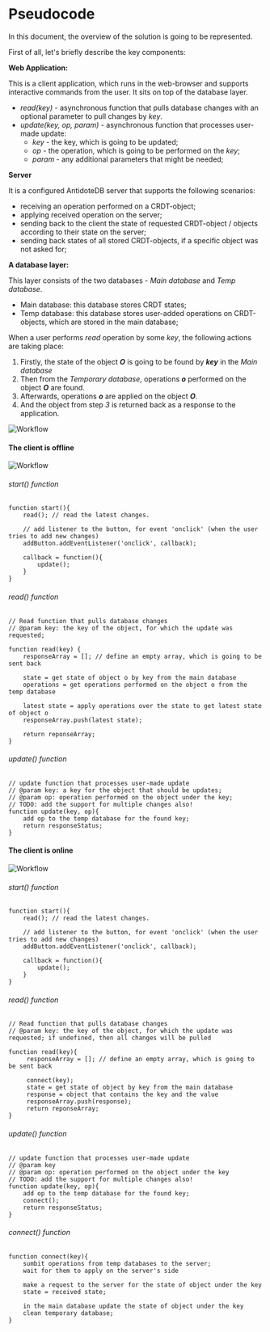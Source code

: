 # Pseudocode 

In this document, the overview of the solution is going to be represented. 

First of all, let's briefly describe the key components:

**Web Application:**

This is a client application, which runs in the web-browser and supports interactive commands from the user. It sits on top of the database layer.

- *read(key)* - asynchronous function that pulls database changes with an optional parameter to pull changes by *key*.
- *update(key, op, param)* - asynchronous function that processes user-made update:
  - *key* - the key, which is going to be updated;
  - *op* - the operation, which is going to be performed on the *key*;
  - *param* - any additional parameters that might be needed;

**Server**

It is a configured AntidoteDB server that supports the following scenarios:

- receiving an operation performed on a CRDT-object;
- applying received operation on the server;
- sending back to the client the state of requested  CRDT-object / objects according to their state on the server;
- sending back states of all stored CRDT-objects, if a specific object was not asked for;

**A database layer:**

This layer consists of the two databases - *Main database* and *Temp database*.

- Main database: this database stores CRDT states;
- Temp database: this database stores user-added operations on CRDT-objects, which are stored in the main database; 

When a user performs *read* operation by some *key*, the following actions are taking place:

1. Firstly, the state of the object ***O*** is going to be found by ***key*** in the *Main database*
2. Then from the *Temporary database*, operations ***o*** performed on the object ***O*** are found.
3. Afterwards, operations ***o*** are applied on the object ***O***.
4. And the object from step *3* is returned back as a response to the application.

 

![Workflow](./img/diagram.svg)



#### The client is offline 

![Workflow](./img/offline.svg)

###### start() function 

````pseudocode
function start(){
    read(); // read the latest changes.
    
    // add listener to the button, for event 'onclick' (when the user tries to add new changes)
    addButton.addEventListener('onclick', callback);

	callback = function(){
        update();   
	}
}
````

###### read() function 

```pseudocode
// Read function that pulls database changes
// @param key: the key of the object, for which the update was requested; 

function read(key) {
    responseArray = []; // define an empty array, which is going to be sent back
    
    state = get state of object o by key from the main database
    operations = get operations performed on the object o from the temp database
    
    latest state = apply operations over the state to get latest state of object o
    responseArray.push(latest state);
    
    return reponseArray;
}
```

###### update() function 

````pseudocode
// update function that processes user-made update
// @param key: a key for the object that should be updates;
// @param op: operation performed on the object under the key;
// TODO: add the support for multiple changes also!
function update(key, op){
	add op to the temp database for the found key;
	return responseStatus;
}
````

#### The client is online

![Workflow](./img/online.svg)

###### start() function 

````pseudocode
function start(){
    read(); // read the latest changes.
    
    // add listener to the button, for event 'onclick' (when the user tries to add new changes)
    addButton.addEventListener('onclick', callback);

	callback = function(){
        update();   
	}
}
````

###### read() function

````pseudocode
// Read function that pulls database changes
// @param key: the key of the object, for which the update was requested; if undefined, then all changes will be pulled

function read(key){
     responseArray = []; // define an empty array, which is going to be sent back
    
     connect(key);
     state = get state of object by key from the main database
     response = object that contains the key and the value
     responseArray.push(response);
     return reponseArray;
}
````

###### update() function 

```` fdsf 
// update function that processes user-made update
// @param key
// @param op: operation performed on the object under the key
// TODO: add the support for multiple changes also!
function update(key, op){
	add op to the temp database for the found key;
    connect();
    return responseStatus;
}
````

###### connect() function

````pseudocode
function connect(key){	
	sumbit operations from temp databases to the server;
	wait for them to apply on the server's side

	make a request to the server for the state of object under the key
	state = received state;
	
	in the main database update the state of object under the key
	clean temporary database;
}
````
